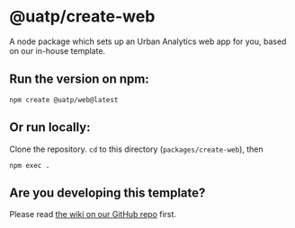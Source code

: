 # @uatp/create-web

A node package which sets up an Urban Analytics web app for you, based on our in-house template.

## Run the version on npm:

    npm create @uatp/web@latest

## Or run locally:

Clone the repository. `cd` to this directory (`packages/create-web`), then

    npm exec .

## Are you developing this template?

Please read [the wiki on our GitHub repo](https://github.com/Urban-Analytics-Technology-Platform/web-app-template/wiki/Developing-create%E2%80%90web) first.
